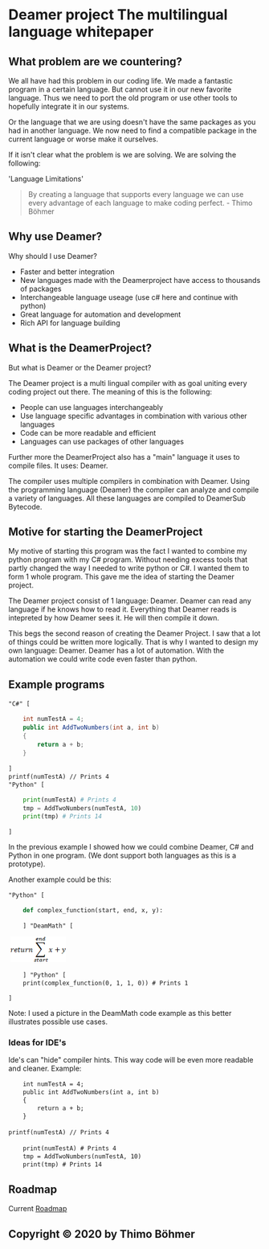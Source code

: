 # Deamer project The multilingual language whitepaper
## What problem are we countering?

We all have had this problem in our coding life. We made a fantastic program in a certain language. But cannot use it in our new favorite language. Thus we need to port the old program or use other tools to hopefully integrate it in our systems.

Or the language that we are using doesn't have the same packages as you had in another language. We now need to find a compatible package in the current language or worse make it ourselves.

If it isn't clear what the problem is we are solving. We are solving the following:

'Language Limitations'



> By creating a language that supports every language we can use every advantage of each language to make coding perfect. - Thimo Böhmer

## Why use Deamer?

Why should I use Deamer?

- Faster and better integration
- New languages made with the Deamerproject have access to thousands of packages
- Interchangeable language useage (use c# here and continue with python)
- Great language for automation and development
- Rich API for language building

## What is the DeamerProject?

But what is Deamer or the Deamer project?

The Deamer project is a multi lingual compiler with as goal uniting every coding project out there. The meaning of this is the following:

- People can use languages interchangeably
- Use language specific advantages in combination with various other languages
- Code can be more readable and efficient
- Languages can use packages of other languages

Further more the DeamerProject also has a "main" language it uses to compile files. It uses: Deamer.

The compiler uses multiple compilers in combination with Deamer. Using the programming language (Deamer) the compiler can analyze and compile a variety of languages. All these languages are compiled to DeamerSub Bytecode.

## Motive for starting the DeamerProject

My motive of starting this program was the fact I wanted to combine my python program with my C# program. Without needing excess tools that partly changed the way I needed to write python or C#. I wanted them to form 1 whole program. This gave me the idea of starting the Deamer project.

The Deamer project consist of 1 language: Deamer. Deamer can read any language if he knows how to read it. Everything that Deamer reads is intepreted by how Deamer sees it. He will then compile it down.

This begs the second reason of creating the Deamer Project. I saw that a lot of things could be written more logically. That is why I wanted to design my own language: Deamer. Deamer has a lot of automation. With the automation we could write code even faster than python.

## Example programs

```Deamer
"C#" [
```

```c#
    int numTestA = 4;
    public int AddTwoNumbers(int a, int b)
    {
        return a + b;
    }
```

```Deamer
]
printf(numTestA) // Prints 4
"Python" [
```

```python
    print(numTestA) # Prints 4
    tmp = AddTwoNumbers(numTestA, 10)
    print(tmp) # Prints 14
```

```Deamer
]
```

In the previous example I showed how we could combine Deamer, C# and Python in one program. (We dont support both languages as this is a prototype).

Another example could be this:
```Deamer
"Python" [
```
```Python
	def complex_function(start, end, x, y):
```
```Deamer
	] "DeamMath" [
```
​							![img](./Example.png)

```Deamer
	] "Python" [
	print(complex_function(0, 1, 1, 0)) # Prints 1
```
```Deamer
]
```

Note: I used a picture in the DeamMath code example as this better illustrates possible use cases.

### Ideas for IDE's

Ide's can "hide" compiler hints. This way code will be even more readable and cleaner. Example:

```Deamer
    int numTestA = 4;
    public int AddTwoNumbers(int a, int b)
    {
    	return a + b;
    }

printf(numTestA) // Prints 4

    print(numTestA) # Prints 4
    tmp = AddTwoNumbers(numTestA, 10)
    print(tmp) # Prints 14
```

## Roadmap

Current [Roadmap](https://github.com/Deruago/theDeamerProject/blob/master/ROADMAP.md)

## Copyright © 2020 by Thimo Böhmer
